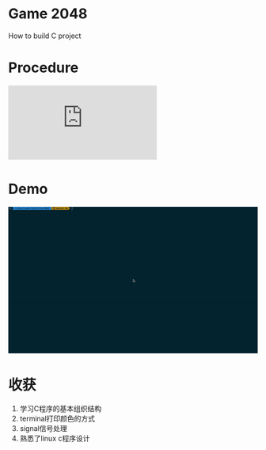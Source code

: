 # Game 2048

How to build C project

# Procedure

![2048-demo.gif](https://github.com/jsk2017/2048-C-Prictice/blob/master/resource/2048-demo.pdf)

# Demo

![2048-demo.gif](https://github.com/jsk2017/2048-C-Prictice/blob/master/resource/2048-demo.gif)

# 收获
1. 学习C程序的基本组织结构
2. terminal打印颜色的方式
3. signal信号处理
4. 熟悉了linux c程序设计